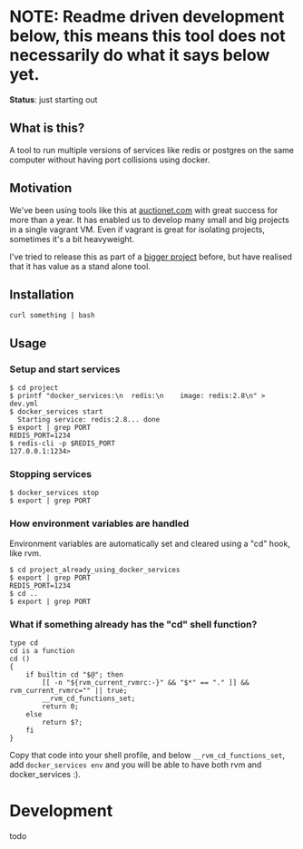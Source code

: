 # NOTE: Readme driven development below, this means this tool does not necessarily do what it says below yet.

**Status**: just starting out

## What is this?

A tool to run multiple versions of services like redis or postgres on the same computer without having port collisions using docker.

## Motivation

We've been using tools like this at [auctionet.com](http://dev.auctionet.com) with great success for more than a year. It has enabled us to develop many small and big projects in a single vagrant VM. Even if vagrant is great for isolating projects, sometimes it's a bit heavyweight.

I've tried to release this as part of a [bigger project](https://github.com/joakimk/devbox-tools) before, but have realised that it has value as a stand alone tool.

## Installation

    curl something | bash

## Usage

### Setup and start services

    $ cd project
    $ printf "docker_services:\n  redis:\n    image: redis:2.8\n" > dev.yml
    $ docker_services start
      Starting service: redis:2.8... done
    $ export | grep PORT
    REDIS_PORT=1234
    $ redis-cli -p $REDIS_PORT
    127.0.0.1:1234>

### Stopping services

    $ docker_services stop
    $ export | grep PORT

### How environment variables are handled

Environment variables are automatically set and cleared using a "cd" hook, like rvm.

    $ cd project_already_using_docker_services
    $ export | grep PORT
    REDIS_PORT=1234
    $ cd ..
    $ export | grep PORT

### What if something already has the "cd" shell function?

    type cd
    cd is a function
    cd ()
    {
        if builtin cd "$@"; then
            [[ -n "${rvm_current_rvmrc:-}" && "$*" == "." ]] && rvm_current_rvmrc="" || true;
            __rvm_cd_functions_set;
            return 0;
        else
            return $?;
        fi
    }

Copy that code into your shell profile, and below `__rvm_cd_functions_set`, add `docker_services env` and you will be able to have both rvm and docker\_services :).

# Development

todo
